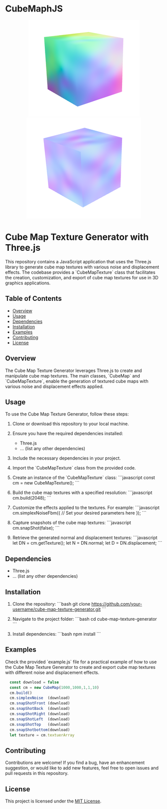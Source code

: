 # CubeMaphJS 
<p align="center">
  <img src="./img/objS.png" />
  <img src="./img/tanS.png" />
</p>


# Cube Map Texture Generator with Three.js

This repository contains a JavaScript application that uses the Three.js library to generate cube map textures with various noise and displacement effects. The codebase provides a \`CubeMapTexture\` class that facilitates the creation, customization, and export of cube map textures for use in 3D graphics applications.

## Table of Contents

- [Overview](#overview)
- [Usage](#usage)
- [Dependencies](#dependencies)
- [Installation](#installation)
- [Examples](#examples)
- [Contributing](#contributing)
- [License](#license)

## Overview

The Cube Map Texture Generator leverages Three.js to create and manipulate cube map textures. The main classes, \`CubeMap\` and \`CubeMapTexture\`, enable the generation of textured cube maps with various noise and displacement effects applied.

## Usage

To use the Cube Map Texture Generator, follow these steps:

1. Clone or download this repository to your local machine.

2. Ensure you have the required dependencies installed:
   - Three.js
   - ... (list any other dependencies)

3. Include the necessary dependencies in your project.

4. Import the \`CubeMapTexture\` class from the provided code.

5. Create an instance of the \`CubeMapTexture\` class:
   \`\`\`javascript
   const cm = new CubeMapTexture();
   \`\`\`

6. Build the cube map textures with a specified resolution:
   \`\`\`javascript
   cm.build(2048);
   \`\`\`

7. Customize the effects applied to the textures. For example:
   \`\`\`javascript
   cm.simplexNoiseFbm({
     // Set your desired parameters here
   });
   \`\`\`

8. Capture snapshots of the cube map textures:
   \`\`\`javascript
   cm.snapShot(false);
   \`\`\`

9. Retrieve the generated normal and displacement textures:
   \`\`\`javascript
   let DN = cm.getTexture();
   let N = DN.normal;
   let D = DN.displacement;
   \`\`\`

## Dependencies

- Three.js
- ... (list any other dependencies)

## Installation

1. Clone the repository:
   \`\`\`bash
   git clone https://github.com/your-username/cube-map-texture-generator.git
   \`\`\`

2. Navigate to the project folder:
   \`\`\`bash
   cd cube-map-texture-generator
   \`\`\`

3. Install dependencies:
   \`\`\`bash
   npm install
   \`\`\`

## Examples

Check the provided \`example.js\` file for a practical example of how to use the Cube Map Texture Generator to create and export cube map textures with different noise and displacement effects.
```javaScript
  const download = false
  const cm = new CubeMap(1000,1000,1,1,10)
  cm.build()
  cm.simplexNoise  (download)
  cm.snapShotFront (download)
  cm.snapShotBack  (download)
  cm.snapShotRight (download)
  cm.snapShotLeft  (download)
  cm.snapShotTop   (download)
  cm.snapShotbottom(download)
  let texture = cm.textuerArray
```
## Contributing

Contributions are welcome! If you find a bug, have an enhancement suggestion, or would like to add new features, feel free to open issues and pull requests in this repository.

## License

This project is licensed under the [MIT License](LICENSE).